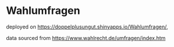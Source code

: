 # Wahlumfragen

deployed on https://doppelplusungut.shinyapps.io/Wahlumfragen/,

data sourced from https://www.wahlrecht.de/umfragen/index.htm

